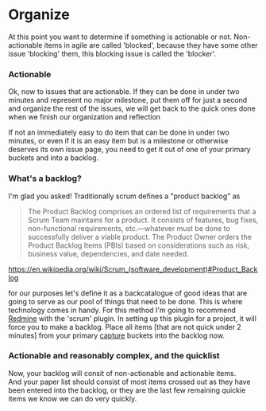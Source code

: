# Organize

At this point you want to determine if something is actionable or not.  Non-actionable items in agile are called 'blocked',
because they have some other issue 'blocking' them, this blocking issue is called the 'blocker'.

### Actionable 

Ok, now to issues that are actionable.  If they can be done in under two minutes and represent no major milestone, 
put them off for just a second and organize the rest of the issues, 
we will get back to the quick ones done when we finish our organization and reflection

If not an immediately easy to do item  that can be done in under two minutes, 
or even if it is an easy item but is a milestone or otherwise deserves its own issue page,
you need to get it out of one of your primary buckets and into a backlog.

### What's a backlog?

I'm glad you asked!  Traditionally scrum defines a "product backlog" as

> The Product Backlog comprises an ordered list of requirements that a Scrum Team maintains for a product. It consists of features, bug fixes, non-functional requirements, etc.—whatever must be done to successfully deliver a viable product. The Product Owner orders the Product Backlog Items (PBIs) based on considerations such as risk, business value, dependencies, and date needed.

https://en.wikipedia.org/wiki/Scrum_(software_development)#Product_Backlog

for our purposes let's define it as a backcatalogue of good ideas that are going to serve as our pool of things that need to be done.
This is where technology comes in handy.
For this method I'm going to recommend [Redmine](redmine.md) with the 'scrum' plugin.
In setting up this plugin for a project, it will force you to make a backlog.
Place all items [that are not quick under 2 minutes] from your primary [capture](caputre.md) buckets into the backlog now.

### Actionable and reasonably complex, and the quicklist

Now, your backlog will consit of non-actionable and actionable items.  
And your paper list should consist of most items crossed out as they have been entered into the backlog, 
or they are the last few remaining quickie items we know we can do very quickly.


